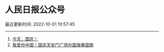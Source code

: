 # 人民日报公众号

最近更新时间: 2022-10-01 10:57:45

--- 
1. [今天，国庆！](https://mp.weixin.qq.com/s/TjDc8UNLxhIJ_Aru2sAbEA) 
2. [我爱你中国！国庆天安门广场升国旗奏国歌](https://mp.weixin.qq.com/s/-6vkjPecM-mL1l85pNonWw) 
